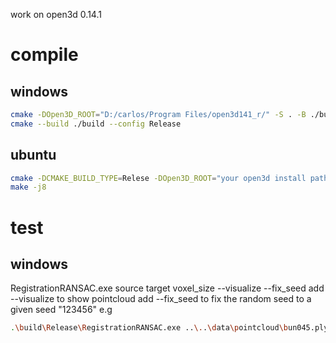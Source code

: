 work on open3d 0.14.1
# compile
## windows
```bash
cmake -DOpen3D_ROOT="D:/carlos/Program Files/open3d141_r/" -S . -B ./build
cmake --build ./build --config Release
```

## ubuntu
```bash
cmake -DCMAKE_BUILD_TYPE=Relese -DOpen3D_ROOT="your open3d install path" -S . -B ./build
make -j8
```

# test
## windows
RegistrationRANSAC.exe source target voxel_size --visualize --fix_seed
add --visualize to show pointcloud
add --fix_seed to fix the random seed to a given seed "123456"
e.g
```bash
.\build\Release\RegistrationRANSAC.exe ..\..\data\pointcloud\bun045.ply ..\..\data\pointcloud\bun000.ply 0.005 --visualize --fix_seed
```

